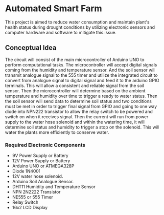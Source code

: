 # Automated Smart Farm
This project is aimed to reduce water consumption and maintain plant's health status during drought conditions by utilizing electronic sensors and computer hardware and software to mitigate this issue. 

## Conceptual Idea
The circuit will consist of the main microcontroller of Arduino UNO to perform computational tasks. The microcontroller will accept digital signals coming from the humidity and temperature sensor. And the soil sensor will transmit analogue signal to the 555 timer and utilize the integrated circuit to convert from analogue signal to digital signal and feed it to the arduino GPIO terminals. This will allow a consistent and reliable signal from the soil sensor. Then the microcontroller will determine based on the ambient temperature and humidity over time to trigger a ready to water status. Then the soil sensor will send data to determine soil status and two conditions must be met in order to trigger final signal from GPIO and going to one way diode into NPN222 transistor to allow the relay switch to be powered and switch on when it receives signal. Then the current will run from power supply to the water hose solenoid and within the watering time, it will determine soil status and humidity to trigger a stop on the solenoid. This will water the plants more efficiently to conserve water. 


### Required Electronic Components
- 9V Power Supply or Battery
- 12V Power Supply or Battery
- Arduino UNO or ATMEGA328P
- Diode 1N4001
- 12V water hose solenoid. 
- Arduino Soil Analogue Sensor. 
- DHT11 Humidity and Temperature Sensor
- NPN 2N2222 Transistor
- NE555 or 555 Timer
- Relay Switch 
- 16x2 LCD Display



